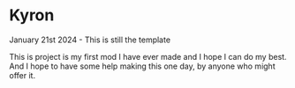 # Kyron
January 21st 2024 - This is still the template

This is project is my first mod I have ever made and I hope I can do my best. And I hope to have some help making this one day, by anyone who might offer it. 
